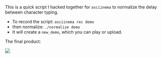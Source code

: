 This is a quick script I hacked together for `asciinema` to normalize the delay between character typing.

* To record the script: `asciinema rec demo`
* then normalize: `./normalize demo`
* It will create a `new_demo`, which you can play or upload.

The final product:

<a href="https://asciinema.org/a/226005" target="_blank"><img src="https://asciinema.org/a/226005.svg" /></a>

